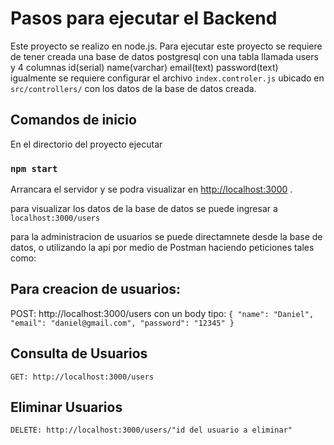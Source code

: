 # Pasos para ejecutar el Backend

Este proyecto se realizo en node.js.
Para ejecutar este proyecto se requiere de tener creada una base de datos postgresql con una tabla llamada users y 4 columnas id(serial) name(varchar) email(text) password(text)
igualmente se requiere configurar el archivo `index.controler.js` ubicado en `src/controllers/` con los datos de la base de datos creada.

## Comandos de inicio

En el directorio del proyecto ejecutar

### `npm start`

Arrancara el servidor y se podra visualizar en 
[http://localhost:3000](http://localhost:3000) .

para visualizar los datos de la base de datos se puede ingresar a `localhost:3000/users`

para la administracion de usuarios se puede directamnete desde la base de datos, o utilizando la api por medio de Postman haciendo peticiones tales como:

## Para creacion de usuarios:

POST: http://localhost:3000/users con un body tipo:
`{
    "name": "Daniel",
    "email": "daniel@gmail.com",
    "password": "12345"
}`

## Consulta de Usuarios
`GET: http://localhost:3000/users`

## Eliminar Usuarios
`DELETE: http://localhost:3000/users/"id del usuario a eliminar"`



